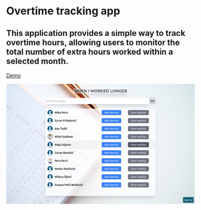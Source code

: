 # Overtime tracking app

## This application provides a simple way to track overtime hours, allowing users to monitor the total number of extra hours worked within a selected month.

<a href="https://overtime-tracker.vercel.app/">Demo</a>

<img src="./src/assets/img/overtime.png">


